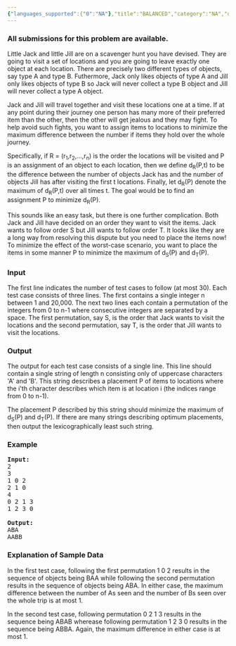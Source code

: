 ```yaml
---
{"languages_supported":{"0":"NA"},"title":"BALANCED","category":"NA","old_version":true,"problem_code":"BALANCED","tags":{"0":"NA"},"layout":"problem"}
---
```


<h3> All submissions for this problem are available. </h3><p>
Little Jack and little Jill are on a scavenger hunt you have devised. They are going to visit a set of locations and you are going to leave exactly one object at each location. There are precisely two different types of objects, say type A and type B. Futhermore, Jack only likes objects of type A and Jill only likes objects of type B so Jack will never collect a type B object and Jill will never collect a type A object.

</p><p>
Jack and Jill will travel together and visit these locations one at a time. If at any point during their journey one person has many more of their preferred item than the other, then the other will get jealous and they may fight. To help avoid such fights, you want to assign items to locations to minimize the maximum difference between the number if items they hold over the whole journey.

</p><p>
Specifically, if R = (r<sub>1</sub>,r<sub>2</sub>,...,r<sub>n</sub>) is the order the locations will be visited and P is an assignment of an object to each location, then we define d<sub>R</sub>(P,t) to be the difference between the number of objects Jack has and the number of objects Jill has after visiting the first t locations. Finally, let d<sub>R</sub>(P) denote the maximum of d<sub>R</sub>(P,t) over all times t. The goal would be to find an assignment P to minimize d<sub>R</sub>(P).

</p><p>
This sounds like an easy task, but there is one further complication. Both Jack and Jill have decided on an order they want to visit the items. Jack wants to follow order S but Jill wants to follow order T. It looks like they are a long way from resolving this dispute but you need to place the items now! To minimize the effect of the worst-case scenario, you want to place the items in some manner P to minimize the maximum of d<sub>S</sub>(P) and d<sub>T</sub>(P).

<h3>Input</h3>
</p><p>
The first line indicates the number of test cases to follow (at most 30). Each test case consists of three lines. The first contains a single integer n between 1 and 20,000. The next two lines each contain a permutation of the integers from 0 to n-1 where consecutive integers are separated by a space. The first permutation, say S, is the order that Jack wants to visit the locations and the second permutation, say T, is the order that Jill wants to visit the locations.

<h3>Output</h3>
</p><p>
The output for each test case consists of a single line. This line should contain a single string of length n consisting only of uppercase characters 'A' and 'B'. This string describes a placement P of items to locations where the i'th character describes which item is at location i (the indices range from 0 to n-1).

</p><p>
The placement P described by this string should minimize the maximum of d<sub>S</sub>(P) and d<sub>T</sub>(P). If there are many strings describing optimum placements, then output the lexicographically least such string.

<h3>Example</h3>

<pre>
<b>Input:</b>
2
3
1 0 2
2 1 0
4
0 2 1 3
1 2 3 0

<b>Output:</b>
ABA
AABB
</pre>

<h3>Explanation of Sample Data</h3>
</p><p>
In the first test case, following the first permutation 1 0 2 results in the sequence of objects being BAA while following the second permutation results in the sequence of objects being ABA. In either case, the maximum difference between the number of As seen and the number of Bs seen over the whole trip is at most 1.

</p><p>
In the second test case, following permutation 0 2 1 3 results in the sequence being ABAB wherease following permutation 1 2 3 0 results in the sequence being ABBA. Again, the maximum difference in either case is at most 1.</p>    